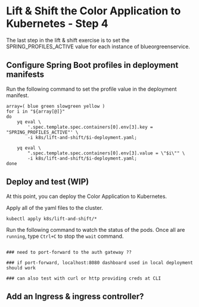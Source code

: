 # Lift & Shift the Color Application to Kubernetes - Step 4

The last step in the lift & shift exercise is to set the SPRING_PROFILES_ACTIVE value for each instance of blueorgreenservice.

## Configure Spring Boot profiles in deployment manifests

Run the following command to set the profile value in the deployment manifest.
```execute-1
array=( blue green slowgreen yellow )
for i in "${array[@]}"
do
    yq eval \
        '.spec.template.spec.containers[0].env[3].key = "SPRING_PROFILES_ACTIVE"' \
        -i k8s/lift-and-shift/$i-deployment.yaml;
    
    yq eval \
        ".spec.template.spec.containers[0].env[3].value = \"$i\"" \
        -i k8s/lift-and-shift/$i-deployment.yaml;
done
```

## Deploy and test (WIP)

At this point, you can deploy the Color Application to Kubernetes.

Apply all of the yaml files to the cluster.
```execute-1
kubectl apply k8s/lift-and-shift/*
```

Run the following command to watch the status of the pods. 
Once all are `running`, type `Ctrl+C` to stop the `wait` command.
```execute-1

### need to port-forward to the auth gateway ??

### if port-forward, localhost:8080 dashboard used in local deployment should work

### can also test with curl or http providing creds at CLI
```

## Add an Ingress & ingress controller?